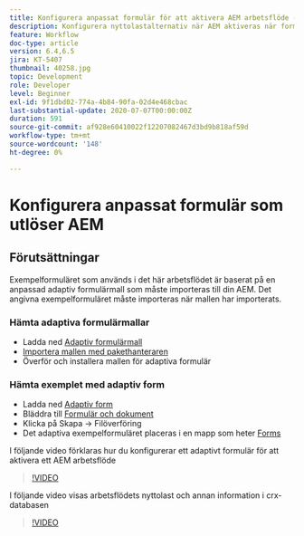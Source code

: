 ```yaml
---
title: Konfigurera anpassat formulär för att aktivera AEM arbetsflöde - översikt
description: Konfigurera nyttolastalternativ när AEM aktiveras när formulär skickas
feature: Workflow
doc-type: article
version: 6.4,6.5
jira: KT-5407
thumbnail: 40258.jpg
topic: Development
role: Developer
level: Beginner
exl-id: 9f1dbd02-774a-4b84-90fa-02d4e468cbac
last-substantial-update: 2020-07-07T00:00:00Z
duration: 591
source-git-commit: af928e60410022f12207082467d3bd9b818af59d
workflow-type: tm+mt
source-wordcount: '148'
ht-degree: 0%

---
```


# Konfigurera anpassat formulär som utlöser AEM

## Förutsättningar

Exempelformuläret som används i det här arbetsflödet är baserat på en anpassad adaptiv formulärmall som måste importeras till din AEM. Det angivna exempelformuläret måste importeras när mallen har importerats.

### Hämta adaptiva formulärmallar

* Ladda ned [Adaptiv formulärmall](assets/af-form-template.zip)
* [Importera mallen med pakethanteraren](http://localhost:4502/crx/packmgr/index.jsp)
* Överför och installera mallen för adaptiva formulär

### Hämta exemplet med adaptiv form

* Ladda ned [Adaptiv form](assets/peak-application-form.zip)
* Bläddra till [Formulär och dokument](http://localhost:4502/aem/forms.html/content/dam/formsanddocuments)
* Klicka på Skapa -> Filöverföring
* Det adaptiva exempelformuläret placeras i en mapp som heter [Forms](http://localhost:4502/aem/forms.html/content/dam/formsanddocuments/applicationforms)

I följande video förklaras hur du konfigurerar ett adaptivt formulär för att aktivera ett AEM arbetsflöde
>[!VIDEO](https://video.tv.adobe.com/v/40258?quality=12&learn=on)

I följande video visas arbetsflödets nyttolast och annan information i crx-databasen

>[!VIDEO](https://video.tv.adobe.com/v/40259?quality=12&learn=on)
